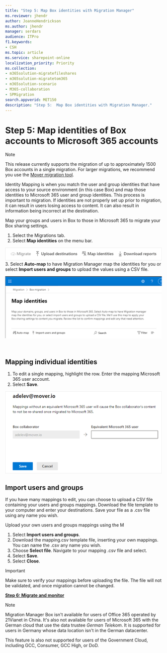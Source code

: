 ```yaml
---
title: "Step 5: Map Box identities with Migration Manager"
ms.reviewer: jhendr
author: JoanneHendrickson
ms.author: jhendr
manager: serdars
audience: ITPro
f1.keywords:
- CSH
ms.topic: article
ms.service: sharepoint-online
localization_priority: Priority
ms.collection: 
- m365solution-migratefileshares
- m365solution-migratetom365
- m365solution-scenario
- M365-collaboration
- SPMigration
search.appverid: MET150
description: "Step 5:  Map Box identities with Migration Manager." 
---
```


# Step 5: Map identities of Box accounts to Microsoft 365 accounts

>[!Note]
>This release currently supports the migration of up to approximately 1500 Box accounts in a single migration. For larger migrations, we recommend you use the [Mover migration tool](https://Mover.io).



Identity Mapping is when you match the user and group identities that have access to your source environment (in this case Box) and map those identities to Microsoft 365 user and group identities. This process is important to migration. If identities are not properly set up prior to migration, it can result in users losing access to content. It can also result in information being incorrect at the destination.


Map your groups and users in Box to those in Microsoft 365 to migrate your Box sharing settings.

1. Select the Migrations tab.
2. Select **Map identities** on the menu bar.

![Map box identities](media/mm-box-upload-destinations-bulk.png)
</br>
3.  Select **Auto-map** to have Migration Manager map the identities for you or select **Import users and groups** to upload the values using a CSV file.

![Map box identities toolbar](media/mm-box-map-identities-toolbar.png)

</br>

## Mapping individual identities

1. To edit a single mapping, highlight the row. Enter the mapping Microsoft 365 user account. 
2. Select **Save**.

![Map box identities single](media/mm-box-map-identity-single.png)

## Import users and groups

If you have many mappings to edit, you can choose to upload a CSV file containing your users and groups mappings. Download the  file template to your computer and enter your destinations. Save your file as a .csv file using any name you wish. 

Upload your own users and groups mappings using the M
1. Select **Import users and groups**.
2. Download the mapping.csv template file, inserting your own mappings. You can name the .csv any name you wish.
3. Choose **Select file**. Navigate to your mapping .csv file and select.
4. Select **Save**.
5. Select **Close**.


>[!Important]
>Make sure to verify your mappings before uploading the file.  The file will not be validated, and once migration cannot be changed.


[**Step 6: Migrate and monitor**](mm-box-step6-migrate-monitor.md)


>[!NOTE]
>Migration Manager Box isn't available for users of Office 365 operated by 21Vianet in China. It's also not available for users of Microsoft 365 with the German cloud that use the data trustee *German Telekom*. It is supported for users in Germany whose data location isn't in the German datacenter.
>
> This feature is also not supported for users of the Government Cloud, including GCC, Consumer, GCC High, or DoD.